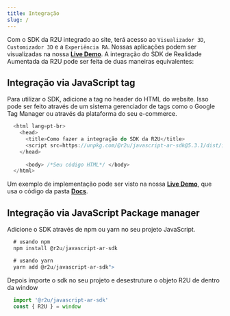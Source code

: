 ```yaml
---
title: Integração
slug: /
---
```


Com o SDK da R2U integrado ao site, terá acesso ao `Visualizador 3D`, ` Customizador 3D` e a `Experiência RA`. Nossas aplicações podem ser visualizadas na nossa **[Live Demo](https://r2u-io.github.io/documentation/)**.
A integração do SDK de Realidade Aumentada da R2U pode ser feita de duas maneiras equivalentes:


## Integração via JavaScript tag

Para utilizar o SDK, adicione a tag no header do HTML do website. Isso pode ser feito através de um sistema gerenciador de tags como o Google Tag Manager ou através da plataforma do seu e-commerce.

```typescript
  <html lang=pt-br>
    <head>
      <title>Como fazer a integração do SDK da R2U</title>
      <script src=https://unpkg.com/@r2u/javascript-ar-sdk@5.3.1/dist/index.js></script>
    </head>
      
      <body> /*Seu código HTML*/ </body>
  </html>
```

Um exemplo de implementação pode ser visto na nossa **[Live Demo](https://r2u-io.github.io/documentation/)**, que usa o código da pasta **[Docs](https://github.com/r2u-io/documentation/tree/master/docs)**.


## Integração via JavaScript Package manager

Adicione o SDK através de npm ou yarn no seu projeto JavaScript.

```typescript
  # usando npm
  npm install @r2u/javascript-ar-sdk

  # usando yarn
  yarn add @r2u/javascript-ar-sdk">
```

Depois importe o sdk no seu projeto e desestruture o objeto R2U de dentro da window

```typescript
  import '@r2u/javascript-ar-sdk'
  const { R2U } = window
```
